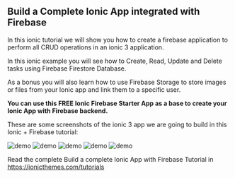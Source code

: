 ## Build a Complete Ionic App integrated with Firebase

In this ionic tutorial we will show you how to create a firebase application to perform all CRUD operations in an ionic 3 application.

In this ionic example you will see how to Create, Read, Update and Delete tasks using Firebase Firestore Database.

As a bonus you will also learn how to use Firebase Storage to store images or files from your Ionic app and link them to a specific user.

**You can use this FREE Ionic Firebase Starter App as a base to create your Ionic App with Firebase backend.**


These are some screenshots of the ionic 3 app we are going to build in this Ionic + Firebase tutorial:

![demo](https://s3-us-west-2.amazonaws.com/ionicthemes/tutorials/screenshots/build-a-complete-ionic-app-integrated-with-firebase/ionic-firebase-login.png)
![demo](https://s3-us-west-2.amazonaws.com/ionicthemes/tutorials/screenshots/build-a-complete-ionic-app-integrated-with-firebase/ionic-firebase-register.png)
![demo](https://s3-us-west-2.amazonaws.com/ionicthemes/tutorials/screenshots/build-a-complete-ionic-app-integrated-with-firebase/ionic-firebase-feed.png)
![demo](https://s3-us-west-2.amazonaws.com/ionicthemes/tutorials/screenshots/build-a-complete-ionic-app-integrated-with-firebase/ionic-firebase-create.png)
![demo](https://s3-us-west-2.amazonaws.com/ionicthemes/tutorials/screenshots/build-a-complete-ionic-app-integrated-with-firebase/ionic-firebase-update.png)


Read the complete Build a complete Ionic App with Firebase Tutorial in https://ionicthemes.com/tutorials
